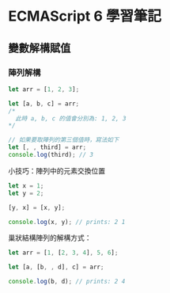 # ECMAScript 6 學習筆記

## 變數解構賦值

### 陣列解構

```js
let arr = [1, 2, 3];

let [a, b, c] = arr;
/*
  此時 a, b, c 的值會分別為: 1, 2, 3
*/

// 如果要取陣列的第三個值時，寫法如下
let [, , third] = arr;
console.log(third); // 3
```

小技巧：陣列中的元素交換位置

```js
let x = 1;
let y = 2;

[y, x] = [x, y];

console.log(x, y); // prints: 2 1
```

巢狀結構陣列的解構方式：

```js
let arr = [1, [2, 3, 4], 5, 6];

let [a, [b, , d], c] = arr;

console.log(b, d); // prints: 2 4
```

